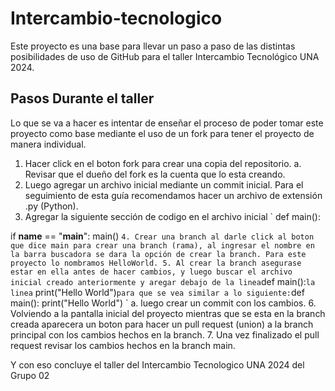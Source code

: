 # Intercambio-tecnologico
Este proyecto es una base para llevar un paso a paso de las distintas posibilidades de uso de GitHub para el taller Intercambio Tecnológico UNA 2024.

## Pasos Durante el taller
Lo que se va a hacer es intentar de enseñar el proceso de poder tomar este proyecto como base mediante el uso de un fork para tener el proyecto de manera individual.
1. Hacer click en el boton fork para crear una copia del repositorio.
   a. Revisar que el dueño del fork es la cuenta que lo esta creando.
2. Luego agregar un archivo inicial mediante un commit inicial. Para el seguimiento de esta guía recomendamos hacer un archivo de extensión .py (Python).
3. Agregar la siguiente sección de codigo en el archivo inicial 
` def main():
    

if __name__ == "__main__":
    main()
`
4. Crear una branch al darle click al boton que dice main para crear una branch (rama), al ingresar el nombre en la barra buscadora se dara la opción de crear la branch. Para este proyecto lo nombramos HelloWorld.
5. Al crear la branch asegurase estar en ella antes de hacer cambios, y luego buscar el archivo inicial creado anteriormente y aregar debajo de la linea `def main():` la linea `  print("Hello World")` para que se vea similar a lo siguiente:
`def main():
    print("Hello World")
`
  a. luego crear un commit con los cambios.
6. Volviendo a la pantalla inicial del proyecto mientras que se esta en la branch creada aparecera un boton para hacer un pull request (union) a la branch principal con los cambios hechos en la branch.
7. Una vez finalizado el pull request revisar los cambios hechos en la branch main.

Y con eso concluye el taller del Intercambio Tecnologico UNA 2024 del Grupo 02
